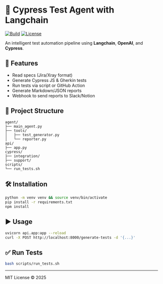 # 🤖 Cypress Test Agent with Langchain

[![Build](https://img.shields.io/github/actions/workflow/status/your-repo/main.yml?branch=main)]()
[![License](https://img.shields.io/badge/license-MIT-green.svg)]()

An intelligent test automation pipeline using **Langchain**, **OpenAI**, and **Cypress**.

## 🚀 Features

- Read specs (Jira/Xray format)
- Generate Cypress JS & Gherkin tests
- Run tests via script or GitHub Action
- Generate Markdown/JSON reports
- Webhook to send reports to Slack/Notion

## 🧱 Project Structure

```
agent/
├── main_agent.py
├── tools/
│   ├── test_generator.py
│   └── reporter.py
api/
├── app.py
cypress/
├── integration/
├── support/
scripts/
└── run_tests.sh
```

## 🛠 Installation

```bash
python -m venv venv && source venv/bin/activate
pip install -r requirements.txt
npm install
```

## ▶️ Usage

```bash
uvicorn api.app:app --reload
curl -X POST http://localhost:8000/generate-tests -d '{...}'
```

## ✅ Run Tests

```bash
bash scripts/run_tests.sh
```

---
MIT License © 2025
